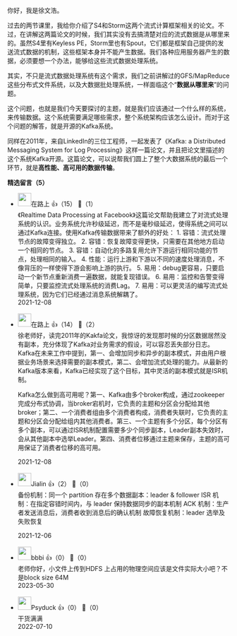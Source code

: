 你好，我是徐文浩。

过去的两节课里，我给你介绍了S4和Storm这两个流式计算框架相关的论文。不过，在讲解这两篇论文的时候，我们其实没有去搞清楚对应的流式数据是从哪里来的。虽然S4里有Keyless PE，Storm里也有Spout，它们都是框架自己提供的发送流式数据的机制，这些框架本身并不能产生数据。我们各种应用服务器产生的数据，必须要想一个办法，能够给这些流式数据处理系统。

其实，不只是流式数据处理系统有这个需求，我们之前讲解过的GFS/MapReduce这些分布式文件系统，以及大数据批处理系统，一样面临这个“**数据从哪里来**”的问题。

这个问题，也就是我们今天要探讨的主题，就是我们应该通过一个什么样的系统，来传输数据。这个系统需要满足哪些需求，整个系统架构应该怎么设计。而对于这个问题的解答，就是开源的Kafka系统。

同样在2011年，来自LinkedIn的三位工程师，一起发表了《Kafka: a Distributed Messaging System for Log Processing》这样一篇论文，并且把论文里描述的这个系统Kafka开源。这篇论文，可以说帮我们圆上了整个大数据系统的最后一个环节，就是**高性能、高可用的数据传输**。
<div><strong>精选留言（5）</strong></div><ul>
<li><img src="https://static001.geekbang.org/account/avatar/00/15/66/8f/02be926d.jpg" width="30px"><span>在路上</span> 👍（15） 💬（1）<div>《Realtime Data Processing at Facebook》这篇论文帮助我建立了对流式处理系统的认识。业务系统允许秒级延迟，而不是毫秒级延迟，使得系统之间可以通过Kafka连接。使用Kafka传输数据带来了额外的好处：
1. 容错：流式处理节点的故障变得独立。
2. 容错：恢复故障变得更快，只需要在其他地方启动一个相同的节点。
3. 容错：自动化的多路复用允许下游运行相同功能的节点，处理相同的输入。
4. 性能：运行上游和下游以不同的速度处理消息，不像背压的一样使得下游会影响上游的执行。
5. 易用：debug更容易，只要启动一个新节点重新消费一遍数据，就能复现错误。
6. 易用：监控和告警变得简单，只要监控流式处理系统的消费Lag。
7. 易用：可以更灵活的编写流式处理系统，因为它们已经通过消息系统解耦了。</div>2021-12-08</li><br/><li><img src="https://static001.geekbang.org/account/avatar/00/15/66/8f/02be926d.jpg" width="30px"><span>在路上</span> 👍（14） 💬（2）<div>徐老师好，读完2011年的Kakfa论文，我惊讶的发现那时候的分区数据居然没有副本，充分体现了Kafka对业务需求的假设，可以容忍丢失部分日志。Kafka在未来工作中提到，第一、会增加同步和异步的副本模式，并由用户根据业务场景来选择需要的副本模式，第二、会增加流式处理的能力。从最新的Kafka版本来看，Kafka已经实现了这个目标，其中灵活的副本模式就是ISR机制。

Kafka怎么做到高可用呢？第一、Kafka由多个broker构成，通过zookeeper完成分布式协调，当broker宕机时，它负责的主题和分区会分配给其他broker；第二、一个消费者组由多个消费者构成，消费者失联时，它负责的主题和分区会分配给组内其他消费者。第三、一个主题有多个分区，每个分区有多个副本，可以通过ISR机制配置需要多少个同步副本，Leader副本失效时，会从其他副本中选举Leader。第四、消费者位移通过主题来保存，主题的高可用保证了消费者位移的高可用。</div>2021-12-08</li><br/><li><img src="https://static001.geekbang.org/account/avatar/00/10/fb/7b/2d4b38fb.jpg" width="30px"><span>Jialin</span> 👍（2） 💬（0）<div>备份机制：同一个 partition 存在多个数据副本：leader &amp; follower
ISR 机制：在指定容错时间内，与 leader 保持数据同步的副本机制
ACK 机制：生产者发送消息后，消费者收到消息后的确认机制
故障恢复机制：leader 选举及失败恢复
</div>2021-12-06</li><br/><li><img src="https://static001.geekbang.org/account/avatar/00/19/aa/ff/e2c331e0.jpg" width="30px"><span>bbbi</span> 👍（0） 💬（0）<div>老师你好，小文件上传到HDFS 上占用的物理空间应该是文件实际大小吧？不是block size 64M</div>2023-05-30</li><br/><li><img src="https://static001.geekbang.org/account/avatar/00/19/76/7c/e1d9a256.jpg" width="30px"><span>Psyduck</span> 👍（0） 💬（0）<div>干货满满</div>2022-07-10</li><br/>
</ul>